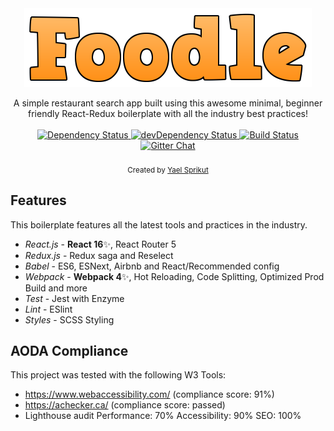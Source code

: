 <div align="center">
<img src="https://raw.githubusercontent.com/yaelsprikut/restaurant-spa/master/app/components/Header/images/FOODLE-2.png" alt="foodle banner" align="center" />
</div>
<br />

<div align="center">A simple restaurant search app built using this awesome minimal, beginner friendly React-Redux boilerplate with all the industry best practices!</div>

<br />

<div align="center">
  <!-- Dependency Status -->
  <a href="https://david-dm.org/yaelsprikut/restaurant-spa">
    <img src="https://david-dm.org/yaelsprikut/restaurant-spa.svg" alt="Dependency Status" />
  </a>
  <!-- devDependency Status -->
  <a href="https://david-dm.org/yaelsprikut/restaurant-spa#info=devDependencies">
    <img src="https://david-dm.org/yaelsprikut/restaurant-spa/dev-status.svg" alt="devDependency Status" />
  </a>
  <!-- Build Status -->
  <a href="https://travis-ci.org/yaelsprikut/restaurant-spa">
    <img src="https://travis-ci.org/yaelsprikut/restaurant-spa.svg" alt="Build Status" />
  </a>
  <!-- Gitter -->
  <a href="https://gitter.im/yaelsprikut/restaurant-spa">
    <img src="https://camo.githubusercontent.com/54dc79dc7da6b76b17bc8013342da9b4266d993c/68747470733a2f2f6261646765732e6769747465722e696d2f6d78737462722f72656163742d626f696c6572706c6174652e737667" alt="Gitter Chat" />
  </a>
</div>

<br />

<div align="center">
  <sub>Created by <a href="http://yael.co">Yael Sprikut</a></sub>
</div>


## Features

This boilerplate features all the latest tools and practices in the industry.

- _React.js_ - **React 16**✨, React Router 5
- _Redux.js_ - Redux saga and Reselect
- _Babel_ - ES6, ESNext, Airbnb and React/Recommended config
- _Webpack_ - **Webpack 4**✨, Hot Reloading, Code Splitting, Optimized Prod Build and more
- _Test_ - Jest with Enzyme
- _Lint_ - ESlint
- _Styles_ - SCSS Styling

## AODA Compliance 

This project was tested with the following W3 Tools:
- https://www.webaccessibility.com/ (compliance score: 91%)
- https://achecker.ca/ (compliance score: passed)
- Lighthouse audit
  Performance: 70%
  Accessibility: 90%
  SEO: 100%


